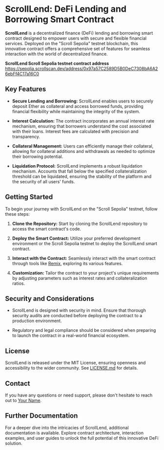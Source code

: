 # ScrollLend: DeFi Lending and Borrowing Smart Contract

**ScrollLend** is a decentralized finance (DeFi) lending and borrowing smart contract designed to empower users with secure and flexible financial services. Deployed on the "Scroll Sepolia" testnet blockchain, this innovative contract offers a comprehensive set of features for seamless interaction with the world of decentralized finance.

**ScrollLend Scroll Sepolia testnet contract address** https://sepolia.scrollscan.dev/address/0x97a57C2589D5B0DeC7308bA6A26ebFf4C17a16C0  

## Key Features

- **Secure Lending and Borrowing:** ScrollLend enables users to securely deposit Ether as collateral and access borrowed funds, providing financial flexibility while maintaining the integrity of the system.

- **Interest Calculation:** The contract incorporates an annual interest rate mechanism, ensuring that borrowers understand the cost associated with their loans. Interest fees are calculated with precision and transparency.

- **Collateral Management:** Users can efficiently manage their collateral, allowing for collateral additions and withdrawals as needed to optimize their borrowing potential.

- **Liquidation Protocol:** ScrollLend implements a robust liquidation mechanism. Accounts that fall below the specified collateralization threshold can be liquidated, ensuring the stability of the platform and the security of all users' funds.

## Getting Started

To begin your journey with ScrollLend on the "Scroll Sepolia" testnet, follow these steps:

1. **Clone the Repository:** Start by cloning the ScrollLend repository to access the smart contract's code.

2. **Deploy the Smart Contract:** Utilize your preferred development environment or the Scroll Sepolia testnet to deploy the ScrollLend smart contract.

3. **Interact with the Contract:** Seamlessly interact with the smart contract through tools like [Remix](https://remix.ethereum.org/), exploring its various features.

4. **Customization:** Tailor the contract to your project's unique requirements by adjusting parameters such as interest rates and collateralization ratios.

## Security and Considerations

- ScrollLend is designed with security in mind. Ensure that thorough security audits are conducted before deploying the contract to a production environment.

- Regulatory and legal compliance should be considered when preparing to launch the contract in a real-world financial ecosystem.

## License

ScrollLend is released under the MIT License, ensuring openness and accessibility to the wider community. See [LICENSE.md](LICENSE.md) for details.

## Contact

If you have any questions or need support, please don't hesitate to reach out to [Your Name](mailto:youremail@example.com).

## Further Documentation

For a deeper dive into the intricacies of ScrollLend, additional documentation is available. Explore contract architecture, interaction examples, and user guides to unlock the full potential of this innovative DeFi solution.
